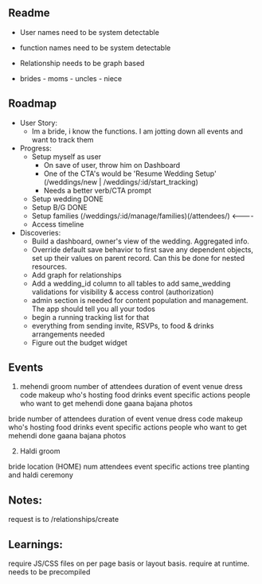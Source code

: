 ## Readme

- User names need to be system detectable
- function names need to be system detectable


- Relationship needs to be graph based
- brides - moms - uncles - niece


## Roadmap

- User Story:
  - Im a bride, i know the functions. I am jotting down all events and want to track them
- Progress:
  - Setup myself as user
    - On save of user, throw him on Dashboard
    - One of the CTA's would be 'Resume Wedding Setup' (/weddings/new | /weddings/:id/start_tracking)
    - Needs a better verb/CTA prompt
  - Setup wedding DONE
  - Setup B/G DONE
  - Setup families (/weddings/:id/manage/families)(/attendees/)             <----
  - Access timeline
- Discoveries:
  - Build a dashboard, owner's view of the wedding. Aggregated info.
  - Override default save behavior to first save any dependent objects, set up their values on parent record. Can this be done for nested resources.
  - Add graph for relationships
  - Add a wedding_id column to all tables to add same_wedding validations for visibility & access control (authorization)
  - admin section is needed for content population and management. The app should tell you all your todos
  - begin a running tracking list for that
  - everything from sending invite, RSVPs, to food & drinks arrangements needed
  - Figure out the budget widget

## Events

1. mehendi
  groom
    number of attendees
    duration of event
    venue
    dress code
    makeup
    who's hosting
      food
      drinks
    event specific actions
      people who want to get mehendi done
    gaana bajana
    photos

  bride
    number of attendees
    duration of event
    venue
    dress code
    makeup
    who's hosting
      food
      drinks
    event specific actions
      people who want to get mehendi done
    gaana bajana
    photos

2. Haldi
  groom

  bride
    location (HOME)
    num attendees
    event specific actions
      tree planting and haldi ceremony


## Notes:
  request is to /relationships/create



## Learnings:
  require JS/CSS files on per page basis or layout basis. require at runtime. needs to be precompiled

